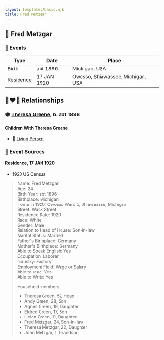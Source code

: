 ```yaml
---
layout: templates/basic.njk
title: Fred Metzgar
---
```

## 🔵 Fred Metzgar

### 📆 Events

Type | Date | Place
------ | ------ | ------
Birth | abt 1896 | Michigan, USA
[Residence](#event-c98a05fe-010c-4820-b5f8-b20624c87ed9) | 17 JAN 1920 | Owosso, Shiawassee, Michigan, USA

## 👩‍❤️‍👨 Relationships

### 🟣 [Theresa Greene](/people/2/22213557), b. abt 1898

#### Children With Theresa Greene
* 🔵 [Living Person](/people/3/35414337)
### 📰 Event Sources

#### <a id="event-c98a05fe-010c-4820-b5f8-b20624c87ed9"></a> Residence, 17 JAN 1920
* 1920 US Census
>   
  > Name: Fred Metzgar  
  > Age: 24  
  > Birth Year: abt 1896  
  > Birthplace: Michigan  
  > Home in 1920: Owosso Ward 5, Shiawassee, Michigan  
  > Street: Wack Street  
  > Residence Date: 1920  
  > Race: White  
  > Gender: Male  
  > Relation to Head of House: Son-in-law  
  > Marital Status: Married  
  > Father's Birthplace: Germany  
  > Mother's Birthplace: Germany  
  > Able to Speak English: Yes  
  > Occupation: Laborer  
  > Industry: Factory  
  > Employment Field: Wage or Salary  
  > Able to read: Yes  
  > Able to Write: Yes  
  >   
  > Household members:  
  > - Theresa Green, 57, Head  
  > - Andy Green, 28, Son  
  > - Agnes Green, 19, Daughter  
  > - Eldred Green, 17, Son  
  > - Helen Green, 11, Daughter  
  > - Fred Metzgar, 24, Son-in-law  
  > - Theresa Metzgar, 22, Daughter  
  > - John Metzgar, 1, Grandson  
  >
